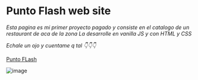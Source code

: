# Punto Flash web site

*Esta pagina es mi primer proyecto pagado y consiste en el catalogo de un restaurant de aca de la zona*
*La desarrolle en vanilla JS y con HTML y CSS*

*Echale un ojo y cuentame q tal 👇👇👇*

[Punto FLash](https://punto-flash-web-site.vercel.app/)

![image](https://github.com/Criptamas/PuntoFlashWebSite/assets/113388558/b00b7c5b-4148-46e9-98cb-35eff993a2d8)
